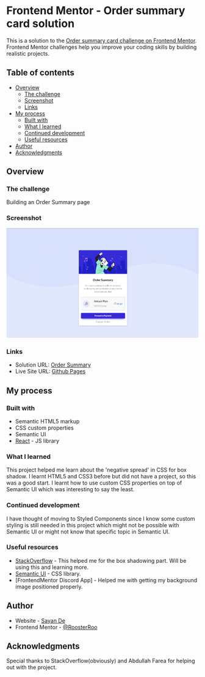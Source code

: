 # Frontend Mentor - Order summary card solution

This is a solution to the [Order summary card challenge on Frontend Mentor](https://www.frontendmentor.io/challenges/order-summary-component-QlPmajDUj). Frontend Mentor challenges help you improve your coding skills by building realistic projects. 

## Table of contents

- [Overview](#overview)
  - [The challenge](#the-challenge)
  - [Screenshot](#screenshot)
  - [Links](#links)
- [My process](#my-process)
  - [Built with](#built-with)
  - [What I learned](#what-i-learned)
  - [Continued development](#continued-development)
  - [Useful resources](#useful-resources)
- [Author](#author)
- [Acknowledgments](#acknowledgments)

## Overview

### The challenge

Building an Order Summary page

### Screenshot

![Order Summary Screenshot](./order-summary-screenshot.png)

### Links

- Solution URL: [Order Summary](https://github.com/RoosterRoo/OrderSummary)
- Live Site URL: [Github Pages](https://roosterroo.github.io/OrderSummary/)

## My process

### Built with

- Semantic HTML5 markup
- CSS custom properties
- Semantic UI
- [React](https://reactjs.org/) - JS library

### What I learned

This project helped me learn about the 'negative spread' in CSS for box shadow. I learnt HTML5
and CSS3 before but did not have a project, so this was a good start. I learnt how to use custom CSS properties on top of Semantic UI which was interesting to say the least.
 

### Continued development

I have thought of moving to Styled Components since I know some custom styling is still needed
in this project which might not be possible with Semantic UI or might not know that specific
topic in Semantic UI.

### Useful resources

- [StackOverflow](https://stackoverflow.com/questions/12798902/box-shadow-for-bottom-side-only) - This helped me for the box shadowing part. Will be using this and learning more.
- [Semantic UI](https://semantic-ui.com) - CSS library.
- [FrontendMentor Discord App] - Helped me with getting my background image positioned properly.

## Author

- Website - [Sayan De](https://www.linkedin.com/in/sayan-de-b42244b7/)
- Frontend Mentor - [@RoosterRoo](https://www.frontendmentor.io/profile/RoosterRoo)

## Acknowledgments

Special thanks to StackOverflow(obviously) and Abdullah Farea for helping out with the project.
